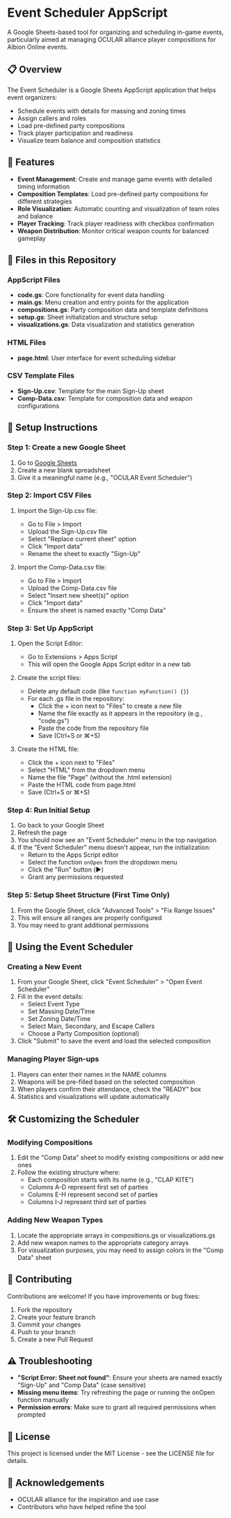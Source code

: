 # Event Scheduler AppScript

A Google Sheets-based tool for organizing and scheduling in-game events, particularly aimed at managing OCULAR alliance player compositions for Albion Online events.

## 📋 Overview

The Event Scheduler is a Google Sheets AppScript application that helps event organizers:
- Schedule events with details for massing and zoning times
- Assign callers and roles
- Load pre-defined party compositions
- Track player participation and readiness
- Visualize team balance and composition statistics

## 🔧 Features

- **Event Management**: Create and manage game events with detailed timing information
- **Composition Templates**: Load pre-defined party compositions for different strategies
- **Role Visualization**: Automatic counting and visualization of team roles and balance
- **Player Tracking**: Track player readiness with checkbox confirmation
- **Weapon Distribution**: Monitor critical weapon counts for balanced gameplay

## 📁 Files in this Repository

### AppScript Files
- **code.gs**: Core functionality for event data handling
- **main.gs**: Menu creation and entry points for the application
- **compositions.gs**: Party composition data and template definitions
- **setup.gs**: Sheet initialization and structure setup
- **visualizations.gs**: Data visualization and statistics generation

### HTML Files
- **page.html**: User interface for event scheduling sidebar

### CSV Template Files
- **Sign-Up.csv**: Template for the main Sign-Up sheet
- **Comp-Data.csv**: Template for composition data and weapon configurations

## 🚀 Setup Instructions

### Step 1: Create a new Google Sheet
1. Go to [Google Sheets](https://sheets.google.com)
2. Create a new blank spreadsheet
3. Give it a meaningful name (e.g., "OCULAR Event Scheduler")

### Step 2: Import CSV Files
1. Import the Sign-Up.csv file:
   - Go to File > Import
   - Upload the Sign-Up.csv file
   - Select "Replace current sheet" option
   - Click "Import data"
   - Rename the sheet to exactly "Sign-Up"

2. Import the Comp-Data.csv file:
   - Go to File > Import
   - Upload the Comp-Data.csv file
   - Select "Insert new sheet(s)" option
   - Click "Import data"
   - Ensure the sheet is named exactly "Comp Data"

### Step 3: Set Up AppScript
1. Open the Script Editor:
   - Go to Extensions > Apps Script
   - This will open the Google Apps Script editor in a new tab

2. Create the script files:
   - Delete any default code (like `function myFunction() {}`)
   - For each .gs file in the repository:
     - Click the + icon next to "Files" to create a new file
     - Name the file exactly as it appears in the repository (e.g., "code.gs")
     - Paste the code from the repository file
     - Save (Ctrl+S or ⌘+S)

3. Create the HTML file:
   - Click the + icon next to "Files"
   - Select "HTML" from the dropdown menu
   - Name the file "Page" (without the .html extension)
   - Paste the HTML code from page.html
   - Save (Ctrl+S or ⌘+S)

### Step 4: Run Initial Setup
1. Go back to your Google Sheet
2. Refresh the page
3. You should now see an "Event Scheduler" menu in the top navigation
4. If the "Event Scheduler" menu doesn't appear, run the initialization:
   - Return to the Apps Script editor
   - Select the function `onOpen` from the dropdown menu
   - Click the "Run" button (▶️)
   - Grant any permissions requested

### Step 5: Setup Sheet Structure (First Time Only)
1. From the Google Sheet, click "Advanced Tools" > "Fix Range Issues"
2. This will ensure all ranges are properly configured
3. You may need to grant additional permissions

## 📝 Using the Event Scheduler

### Creating a New Event
1. From your Google Sheet, click "Event Scheduler" > "Open Event Scheduler"
2. Fill in the event details:
   - Select Event Type
   - Set Massing Date/Time
   - Set Zoning Date/Time
   - Select Main, Secondary, and Escape Callers
   - Choose a Party Composition (optional)
3. Click "Submit" to save the event and load the selected composition

### Managing Player Sign-ups
1. Players can enter their names in the NAME columns
2. Weapons will be pre-filled based on the selected composition
3. When players confirm their attendance, check the "READY" box
4. Statistics and visualizations will update automatically

## 🛠 Customizing the Scheduler

### Modifying Compositions
1. Edit the "Comp Data" sheet to modify existing compositions or add new ones
2. Follow the existing structure where:
   - Each composition starts with its name (e.g., "CLAP KITE")
   - Columns A-D represent first set of parties
   - Columns E-H represent second set of parties
   - Columns I-J represent third set of parties

### Adding New Weapon Types
1. Locate the appropriate arrays in compositions.gs or visualizations.gs
2. Add new weapon names to the appropriate category arrays
3. For visualization purposes, you may need to assign colors in the "Comp Data" sheet

## 🤝 Contributing

Contributions are welcome! If you have improvements or bug fixes:
1. Fork the repository
2. Create your feature branch
3. Commit your changes
4. Push to your branch
5. Create a new Pull Request

## ⚠️ Troubleshooting

- **"Script Error: Sheet not found"**: Ensure your sheets are named exactly "Sign-Up" and "Comp Data" (case sensitive)
- **Missing menu items**: Try refreshing the page or running the onOpen function manually
- **Permission errors**: Make sure to grant all required permissions when prompted

## 📄 License

This project is licensed under the MIT License - see the LICENSE file for details.

## 🙏 Acknowledgements

- OCULAR alliance for the inspiration and use case
- Contributors who have helped refine the tool
